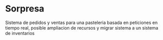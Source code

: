 # Sorpresa
Sistema de pedidos y ventas para una pasteleria basada en peticiones en tiempo real, posible ampliacion de recursos y migrar sistema a un sistema de inventarios
